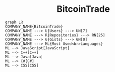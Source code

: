 <h1 align="center">BitcoinTrade</h1>

```mermaid
graph LR
COMPANY_NAME{BitcoinTrade}
COMPANY_NAME ---> U{Users} ---> UN[7]
COMPANY_NAME ---> R{Repositories} ---> RN[25]
COMPANY_NAME ---> G{Gists} ---> GN[0]
COMPANY_NAME ---> ML{Most Used<br>Languages}
ML --> JavaScript[JavaScript]
ML --> C++[C++]
ML --> Java[Java]
ML --> C#[C#]
ML --> CSS[CSS]
```
